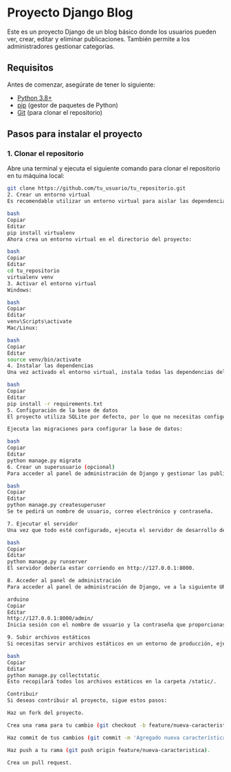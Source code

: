 
# Proyecto Django Blog

Este es un proyecto Django de un blog básico donde los usuarios pueden ver, crear, editar y eliminar publicaciones. También permite a los administradores gestionar categorías.

## Requisitos

Antes de comenzar, asegúrate de tener lo siguiente:

- [Python 3.8+](https://www.python.org/downloads/)
- [pip](https://pip.pypa.io/en/stable/) (gestor de paquetes de Python)
- [Git](https://git-scm.com/book/en/v2/Getting-Started-Installing-Git) (para clonar el repositorio)

## Pasos para instalar el proyecto

### 1. Clonar el repositorio

Abre una terminal y ejecuta el siguiente comando para clonar el repositorio en tu máquina local:

```bash
git clone https://github.com/tu_usuario/tu_repositorio.git
2. Crear un entorno virtual
Es recomendable utilizar un entorno virtual para aislar las dependencias de tu proyecto. Si no tienes virtualenv instalado, instálalo primero:

bash
Copiar
Editar
pip install virtualenv
Ahora crea un entorno virtual en el directorio del proyecto:

bash
Copiar
Editar
cd tu_repositorio
virtualenv venv
3. Activar el entorno virtual
Windows:

bash
Copiar
Editar
venv\Scripts\activate
Mac/Linux:

bash
Copiar
Editar
source venv/bin/activate
4. Instalar las dependencias
Una vez activado el entorno virtual, instala todas las dependencias del proyecto con el siguiente comando:

bash
Copiar
Editar
pip install -r requirements.txt
5. Configuración de la base de datos
El proyecto utiliza SQLite por defecto, por lo que no necesitas configurar una base de datos externa. Si deseas usar una base de datos diferente (como PostgreSQL o MySQL), necesitarás modificar las configuraciones en settings.py.

Ejecuta las migraciones para configurar la base de datos:

bash
Copiar
Editar
python manage.py migrate
6. Crear un superusuario (opcional)
Para acceder al panel de administración de Django y gestionar las publicaciones y categorías, necesitas crear un superusuario:

bash
Copiar
Editar
python manage.py createsuperuser
Se te pedirá un nombre de usuario, correo electrónico y contraseña.

7. Ejecutar el servidor
Una vez que todo esté configurado, ejecuta el servidor de desarrollo de Django con el siguiente comando:

bash
Copiar
Editar
python manage.py runserver
El servidor debería estar corriendo en http://127.0.0.1:8000.

8. Acceder al panel de administración
Para acceder al panel de administración de Django, ve a la siguiente URL:

arduino
Copiar
Editar
http://127.0.0.1:8000/admin/
Inicia sesión con el nombre de usuario y la contraseña que proporcionaste al crear el superusuario.

9. Subir archivos estáticos
Si necesitas servir archivos estáticos en un entorno de producción, ejecuta el siguiente comando:

bash
Copiar
Editar
python manage.py collectstatic
Esto recopilará todos los archivos estáticos en la carpeta /static/.

Contribuir
Si deseas contribuir al proyecto, sigue estos pasos:

Haz un fork del proyecto.

Crea una rama para tu cambio (git checkout -b feature/nueva-caracteristica).

Haz commit de tus cambios (git commit -m 'Agregado nueva característica').

Haz push a tu rama (git push origin feature/nueva-caracteristica).

Crea un pull request.
